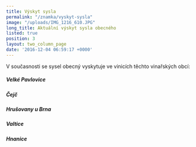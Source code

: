 ```yaml
---
title: Výskyt sysla
permalink: "/znamka/vyskyt-sysla"
image: "/uploads/IMG_1216_610.JPG"
long_title: Aktuální výskyt sysla obecného
listed: true
position: 3
layout: two_column_page
date: '2016-12-04 06:59:17 +0000'
---
```

V současnosti se sysel obecný vyskytuje ve vinicích těchto vinařských
obcí:

##### Velké Pavlovice

##### Čejč

##### Hrušovany u Brna

##### Valtice

##### Hnanice
